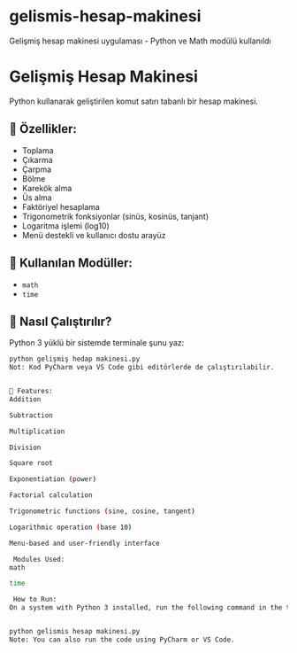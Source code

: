 # gelismis-hesap-makinesi
Gelişmiş hesap makinesi uygulaması - Python ve Math modülü kullanıldı
# Gelişmiş Hesap Makinesi

Python kullanarak geliştirilen komut satırı tabanlı bir hesap makinesi.

## 🧮 Özellikler:

- Toplama
- Çıkarma
- Çarpma
- Bölme
- Karekök alma
- Üs alma
- Faktöriyel hesaplama
- Trigonometrik fonksiyonlar (sinüs, kosinüs, tanjant)
- Logaritma işlemi (log10)
- Menü destekli ve kullanıcı dostu arayüz

## 🔧 Kullanılan Modüller:

- `math`
- `time`

## 🚀 Nasıl Çalıştırılır?

Python 3 yüklü bir sistemde terminale şunu yaz:

```bash
python gelişmiş hedap makinesi.py
Not: Kod PyCharm veya VS Code gibi editörlerde de çalıştırılabilir.


🧮 Features:
Addition

Subtraction

Multiplication

Division

Square root

Exponentiation (power)

Factorial calculation

Trigonometric functions (sine, cosine, tangent)

Logarithmic operation (base 10)

Menu-based and user-friendly interface

 Modules Used:
math

time

 How to Run:
On a system with Python 3 installed, run the following command in the terminal:


python gelismis hesap makinesi.py
Note: You can also run the code using PyCharm or VS Code.
